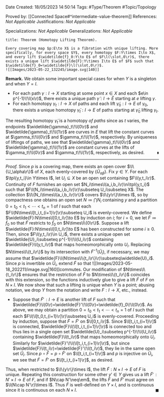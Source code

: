 <div class="topSpace"></div>

Date Created: 18/05/2023 14:50:14
Tags: #Type/Theorem #Topic/Topology

Proved by: [[Connected Space#^intermediate-value-theorem]]
References: <i>Not Applicable</i>
Justifications: <i>Not Applicable</i>

Specializations: <i>Not Applicable</i>
Generalizations: <i>Not Applicable</i>

``` ad-Theorem
title: Theorem (Homotopy Lifting Theorem).

Every covering map $p:E\to X$ is a fibration with unique lifting. More specifically, for every space $Y$, every homotopy $F:Y\times I\to X$, and every lift $\widetilde{f}_0:Y\to E$ of $F\l(\slot,0\r)$, there exists a unique lift $\widetilde{F}:Y\times I\to E$ of $F$ such that $\widetilde{f}_0=\widetilde{F}\l(\slot,0\r)$.
![[Images/2023-05-22_132245/image.svg|140]]

```

<b>Remark.</b> We obtain some important special cases for when $Y$ is a singleton and when $Y=I$.
* For each path $\gamma:I\to X$ starting at some point $x\in X$ and each $e\in p^{-1}\!\l(x\r)$, there exists a unique path $\widetilde{\gamma}:I\to\widetilde{E}$ starting at $e$ lifting $\gamma$.
* For each homotopy $\gamma_t:I\to X$ of paths and each lift $\widetilde{\gamma}_0:I\to E$ of $\gamma_0$, there exists a unique homotopy $\widetilde{\gamma}_t:I\to E$ of paths starting at $\widetilde{\gamma}_0$ lifting $\gamma_t$.

The resulting homotopy $\widetilde{\gamma}_t$ is a homotopy _of paths_ since as $t$ varies, the endpoints $\widetilde{\gamma}_t\!\l(0\r)$ and $\widetilde{\gamma}_t\!\l(1\r)$ are curves in $E$ that lift the constant curves at $\gamma_t\!\l(0\r)$ and $\gamma_t\!\l(1\r)$, respectively. By uniqueness of liftings of paths, we see that $\widetilde{\gamma}_t\!\l(0\r)$ and $\widetilde{\gamma}_t\!\l(1\r)$ are constant curves at the lifts of $\gamma_t\!\l(0\r)$ and $\gamma_t\!\l(1\r)$, respectively, as desired.<span style="float:right;">$\blacklozenge$</span>

---

<i>Proof.</i> Since $p$ is a covering map, there exists an open cover $\l\{U_\alpha\r\}$ of $X$, each evenly-covered by $\{\widetilde{U}_{\alpha\beta}\}$. Fix $y\in Y$. For each $\tpl{y,t_i}\in Y\times I$, let $U_i\subseteq X$ be an open set containing $F\l(y,t_i\r)$. Continuity of $F$ furnishes an open set $N_i\times\l(a_i,b_i\r)\ni\tpl{y,t_i}$ such that $F\l(N_i\times\l(a_i,b_i\r)\r)\subseteq U_i\subseteq X$. The collection $\l\{N_i\times\l(a_i,b_i\r)\r\}$ covers $\l\{y\r\}\times I$, so by compactness one obtains an open set $N\coloneqq\bigcap N_i$ containing $y$ and a partition $0=t_0<t_1<\cdots<t_n=1$ of $I$ such that each $F\l(N\times\l[t_i,t_{i+1}\r]\r)\subseteq U_i$ is evenly-covered. We define $\widetilde{F}:N\times\l[0,t_i\r]\to E$ by induction on $i$; for $i=0$, we let $\widetilde{F}\coloneqq\widetilde{f}_0$ so that $\widetilde{F}$ restricts to $\widetilde{f}_0$ on $N\times\l\{0\r\}$. Suppose a lift $\widetilde{F}:N\times\l[0,t_i\r]\to E$ has been constructed for some $i\geq0$. Then, since $F\l(y,t_i\r)\in U_i$, there exists a unique open set $\widetilde{U}_i\subseteq p^{-1}\!\l(U_i\r)$ containing $\widetilde{F}\l(y,t_i\r)$ that maps homeomorphically onto $U_i$. Replacing $N\times\l\{t_i\r\}$ by its intersection with $\widetilde{F}^{-1}(\widetilde{U}_i)$, if necessary, we may assume that $\widetilde{F}\l(N\times\l\{t_i\r\}\r)\subseteq\widetilde{U}_i$. Since $p$ is invertible on $\widetilde{U}_i$, extend $\widetilde{F}$ so that
![[Images/2023-05-18_202211/image.svg|160]]commutes. Our modification of $N\times\l\{t_i\r\}$ ensures that the restriction of $\widetilde{F}$ to $N\times\l\{t_i\r\}$ coincides with this extension, so the functions inductively glue to give a lift $\widetilde{F}$ of $F$ on $N\times I$. We now show that such a lifting is unique when $Y$ is a point; abusing notation, we drop $Y$ from the notation and write $F:I\to X$, etc., instead.
* Suppose that $\widetilde{F}'\!:I\to E$ is another lift of $F$ such that $\widetilde{F}\l(0\r)=\widetilde{F}'\!\l(0\r)=\widetilde{f}_0\!\l(0\r)$. As above, we may obtain a partition $0=t_0<t_1<\cdots<t_n=1$ of $I$ such that each $F\l(\l[t_0,t_{i+1}\r]\r)\subseteq U_i$ is evenly-covered. Proceeding by induction, suppose that $\widetilde{F}=\widetilde{F}'$ on $\l[0,t_i\r]$. Since $\l[t_i,t_{i+1}\r]$ is connected, $\widetilde{F}\l(\l[t_i,t_{i+1}\r]\r)$ is connected too and thus lies in a single open set $\widetilde{U}_i\subseteq p^{-1}\!\l(U_i\r)$ containing $\widetilde{F}\l(t_i\r)$ that maps homeomorphically onto $U_i$. Similarly for $\widetilde{F}'\!\l(\l[t_i,t_{i+1}\r]\r)$, but since $\widetilde{F}\l(t_i\r)=\widetilde{F}'\!\l(t_i\r)$, they lie in the same open set $\widetilde{U}_i$. Since $p\circ\widetilde{F}=p\circ\widetilde{F}'$ on $\l[t_i,t_{i+1}\r]$ and $p$ is injective on $\widetilde{U}_i$, we see that $\widetilde{F}=\widetilde{F}'$ on $\l[t_i,t_{i+1}\r]$, as desired.

Thus, when restricted to $\l\{y\r\}\times I$, the lift $\widetilde{F}:N\times I\to E$ of $F$ is unique. Repeating this construction for some other $y'\in Y$ gives us a lift $\widetilde{F}'\!:N'\times I\to E$ of $F$, and if $N\cap N'\neq\em$, the lifts $\widetilde{F}$ and $\widetilde{F}'$ must agree on $\l(N\cap N'\r)\times I$. Thus $\widetilde{F}$ is well-defined on $Y\times I$, and is continuous since it is continuous on each $N\times I$.<span style="float:right;">$\blacksquare$</span>
